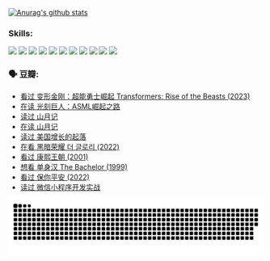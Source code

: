 
[![Anurag's github stats](https://github-readme-stats.vercel.app/api?username=w940853815)](https://github.com/anuraghazra/github-readme-stats)

### Skills:

<code><img height="32" src="https://cdn.jsdelivr.net/npm/simple-icons@v5/icons/python.svg"></code>
<code><img height="32" src="https://cdn.jsdelivr.net/npm/simple-icons@v5/icons/javascript.svg"></code>
<code><img height="32" src="https://cdn.jsdelivr.net/npm/simple-icons@v5/icons/django.svg"></code>
<code><img height="32" src="https://cdn.jsdelivr.net/npm/simple-icons@v5/icons/flask.svg"></code>
<code><img height="32" src="https://cdn.jsdelivr.net/npm/simple-icons@v5/icons/vuetify.svg"></code>
<code><img height="32" src="https://cdn.jsdelivr.net/npm/simple-icons@v5/icons/git.svg"></code>
<code><img height="32" src="https://cdn.jsdelivr.net/npm/simple-icons@v5/icons/docker.svg"></code>
<code><img height="32" src="https://cdn.jsdelivr.net/npm/simple-icons@v5/icons/postgresql.svg"></code>
<code><img height="32" src="https://cdn.jsdelivr.net/npm/simple-icons@v5/icons/elasticsearch.svg"></code>
<code><img height="32" src="https://cdn.jsdelivr.net/npm/simple-icons@v5/icons/macos.svg"></code>
<code><img height="32" src="https://cdn.jsdelivr.net/npm/simple-icons@v5/icons/linux.svg"></code>

### 🗣 豆瓣:

<!-- DOUBAN-ACTIVITIES:START -->
- [看过 变形金刚：超能勇士崛起 Transformers: Rise of the Beasts‎ (2023)](https://www.douban.com/people/136069238/status/4267685771/?_i=86500097)
- [在读 光刻巨人：ASML崛起之路](https://www.douban.com/people/136069238/status/4266569048/?_i=86500097)
- [读过 山月记](https://www.douban.com/people/136069238/status/4266567455/?_i=86500097)
- [在读 山月记](https://www.douban.com/people/136069238/status/4256796460/?_i=86500097)
- [读过 美国增长的起落](https://www.douban.com/people/136069238/status/4256795052/?_i=86500097)
- [在看 黑暗荣耀 더 글로리‎ (2022)](https://www.douban.com/people/136069238/status/4256207386/?_i=86500097)
- [看过 康熙王朝‎ (2001)](https://www.douban.com/people/136069238/status/4254396418/?_i=86500097)
- [想看 单身汉 The Bachelor‎ (1999)](https://www.douban.com/people/136069238/status/4250318861/?_i=86500097)
- [看过 保你平安‎ (2022)](https://www.douban.com/people/136069238/status/4239139510/?_i=86500097)
- [读过 微信小程序开发实战](https://www.douban.com/people/136069238/status/4237321528/?_i=86500097)
<!-- DOUBAN-ACTIVITIES:END -->


![Snake animation](https://raw.githubusercontent.com/w940853815/w940853815/output/github-contribution-grid-snake.svg)

<!--
**w940853815/w940853815** is a ✨ _special_ ✨ repository because its `README.md` (this file) appears on your GitHub profile.

Here are some ideas to get you started:

- 🔭 I’m currently working on ...
- 🌱 I’m currently learning ...
- 👯 I’m looking to collaborate on ...
- 🤔 I’m looking for help with ...
- 💬 Ask me about ...
- 📫 How to reach me: ...
- 😄 Pronouns: ...
- ⚡ Fun fact: ...
-->
